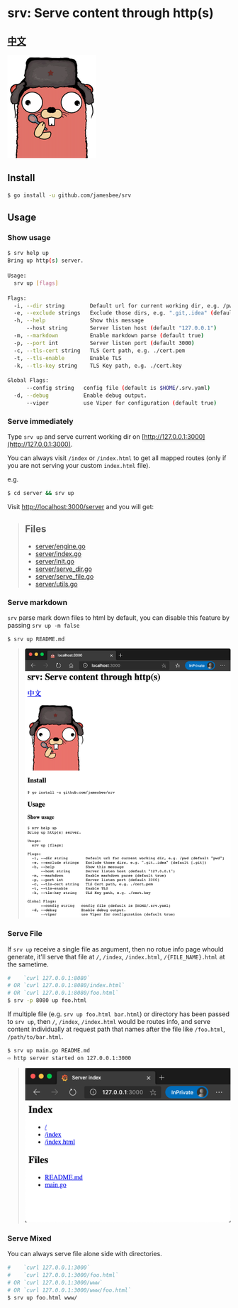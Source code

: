 # srv: Serve content through http(s)

## [中文](./docs/README_cn.md)

![Gopher.png](assets/gopher.png)

## Install

```bash
$ go install -u github.com/jamesbee/srv
```

## Usage

### Show usage

```bash
$ srv help up
Bring up http(s) server.

Usage:
  srv up [flags]

Flags:
  -i, --dir string        Default url for current working dir, e.g. /pwd (default "pwd")
  -e, --exclude strings   Exclude those dirs, e.g. ".git,.idea" (default [.git])
  -h, --help              Show this message
      --host string       Server listen host (default "127.0.0.1")
  -m, --markdown          Enable markdown parse (default true)
  -p, --port int          Server listen port (default 3000)
  -c, --tls-cert string   TLS Cert path, e.g. ./cert.pem
  -t, --tls-enable        Enable TLS
  -k, --tls-key string    TLS Key path, e.g. ./cert.key

Global Flags:
      --config string   config file (default is $HOME/.srv.yaml)
  -d, --debug           Enable debug output.
      --viper           use Viper for configuration (default true)
```

### Serve immediately

Type `srv up` and serve current working dir on [http://127.0.0.1:3000](http://127.0.0.1:3000). 

You can always visit `/index` or `/index.html` to get all mapped routes
(only if you are not serving your custom `index.html` file).

e.g.

```bash
$ cd server && srv up
```

Visit [http://localhost:3000/server](http://127.0.0.1:3000/server) and you will get:

> 
> <h2>Files</h2>
> <ul>
> <li><a href="/server/engine.go">server/engine.go</a></li>
> <li><a href="/server/index.go">server/index.go</a></li>
> <li><a href="/server/init.go">server/init.go</a></li>
> <li><a href="/server/serve_dir.go">server/serve_dir.go</a></li>
> <li><a href="/server/serve_file.go">server/serve_file.go</a></li>
> <li><a href="/server/utils.go">server/utils.go</a></li>
> </ul>
>

### Serve markdown

`srv` parse mark down files to html by default, you can disable this
feature by passing `srv up -m false`

```
$ srv up README.md
```

> ![Screenshot.png](assets/screenshot.png)

### Serve File

If `srv up` receive a single file as argument, then no rotue info page whould generate, 
it'll serve that file at `/`, `/index`, `/index.html`, `/{FILE_NAME}.html` at the sametime.

```bash
#    `curl 127.0.0.1:8080`
# OR `curl 127.0.0.1:8080/index.html`
# OR `curl 127.0.0.1:8080/foo.html`
$ srv -p 8080 up foo.html
```

If multiple file (e.g. `srv up foo.html bar.html`) or directory has been passed to `srv up`, then `/`, `/index`, `/index.html` would be routes info, and
serve content individually at request path that names after the file like `/foo.html`, `/path/to/bar.html`.

```bash
$ srv up main.go README.md
⇨ http server started on 127.0.0.1:3000
```

> ![Screenshot_2.png](assets/screenshot-2.png)


### Serve Mixed

You can always serve file alone side with directories.

```bash
#    `curl 127.0.0.1:3000`
#    `curl 127.0.0.1:3000/foo.html`
# OR `curl 127.0.0.1:3000/www`
# OR `curl 127.0.0.1:3000/www/foo.html`
$ srv up foo.html www/
```
